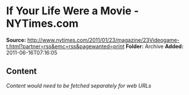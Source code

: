 # If Your Life Were a Movie - NYTimes.com

**Source:** http://www.nytimes.com/2011/01/23/magazine/23Videogame-t.html?partner=rss&emc=rss&pagewanted=print
**Folder:** Archive
**Added:** 2011-06-16T07:16:05




## Content
*Content would need to be fetched separately for web URLs*

